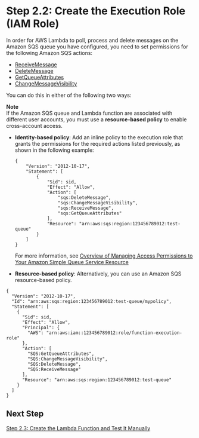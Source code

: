 # Step 2\.2: Create the Execution Role \(IAM Role\)<a name="with-sqs-create-execution-role"></a>

In order for AWS Lambda to poll, process and delete messages on the Amazon SQS queue you have configured, you need to set permissions for the following Amazon SQS actions:
+ [ReceiveMessage](https://docs.aws.amazon.com/AWSSimpleQueueService/latest/APIReference/API_ReceiveMessage.html)
+ [DeleteMessage](https://docs.aws.amazon.com/AWSSimpleQueueService/latest/APIReference/API_DeleteMessage.html)
+ [GetQueueAttributes](https://docs.aws.amazon.com/AWSSimpleQueueService/latest/APIReference/API_GetQueueAttributes.html)
+ [ChangeMessageVisibility](https://docs.aws.amazon.com/AWSSimpleQueueService/latest/APIReference/API_ChangeMessageVisibility.html)

You can do this in either of the following two ways:

**Note**  
If the Amazon SQS queue and Lambda function are associated with different user accounts, you must use a **resource\-based policy** to enable cross\-account access\.
+ **Identity\-based policy**: Add an inline policy to the execution role that grants the permissions for the required actions listed previously, as shown in the following example:

  ```
  {
      "Version": "2012-10-17",
      "Statement": [
          {
              "Sid": sid,
              "Effect": "Allow",
              "Action": [
                  "sqs:DeleteMessage",
                  "sqs:ChangeMessageVisibility",
                  "sqs:ReceiveMessage",
                  "sqs:GetQueueAttributes"
              ],
              "Resource": "arn:aws:sqs:region:123456789012:test-queue"
          }
      ]
  }
  ```

  For more information, see [Overview of Managing Access Permissions to Your Amazon Simple Queue Service Resource](https://docs.aws.amazon.com/AWSSimpleQueueService/latest/SQSDeveloperGuide/sqs-overview-of-managing-access.html)
+ **Resource\-based policy**: Alternatively, you can use an Amazon SQS resource\-based policy\.

```
{
  "Version": "2012-10-17",
  "Id": "arn:aws:sqs:region:123456789012:test-queue/mypolicy",
  "Statement": [
    {
      "Sid": sid,
      "Effect": "Allow",
      "Principal": {
        "AWS": "arn:aws:iam::123456789012:role/function-execution-role"
      },
      "Action": [
        "SQS:GetQueueAttributes",
        "SQS:ChangeMessageVisibility",
        "SQS:DeleteMessage",
        "SQS:ReceiveMessage"	
      ],
      "Resource": "arn:aws:sqs:region:123456789012:test-queue"
    }
  ]
}
```

## Next Step<a name="with-sqs-next-step-3"></a>

[Step 2\.3: Create the Lambda Function and Test It Manually](with-sqs-create-function.md)
